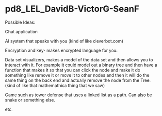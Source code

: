 pd8_LEL_DavidB-VictorG-SeanF 
======================
Possible Ideas:

Chat application

AI system that speaks with you (kind of like cleverbot.com)

Encryption and key- makes encrypted language for you.

Data set visualizers, makes a model of the data set and then allows you to interact with it. For example it could model out a binary tree and then have a function that makes it so that you can click the node and make it do something like remove it or move it to other nodes and then it will do the same thing on the back end and actually remove the node from the Tree. (kind of like that mathemathica thing that we saw)

Game such as tower defense that uses a linked list as a path. Can also be snake or something else.


etc.
